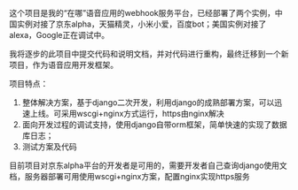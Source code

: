 
这个项目是我的“在哪”语音应用的webhook服务平台，已经部署了两个实例，中国实例对接了京东alpha，天猫精灵，小米小爱，百度bot；美国实例对接了alexa，Google正在调试中。

我将逐步的此项目中提交代码和说明文档，并对代码进行重构，最终迁移到一个新项目，作为语音应用开发框架。

项目特点：
  1. 整体解决方案，基于django二次开发，利用django的成熟部署方案，可以迅速上线。可采用wscgi+nginx方式运行，https由nginx解决
  2. 面向开发过程的调试支持，使用django自带orm框架，简单快速的实现了数据库日志；
  3. 测试方案及代码

目前项目对京东alpha平台的开发者是可用的，需要开发者自己查询django使用文档，服务器部署可用使用wscgi+nginx方案，配置nginx实现https服务



